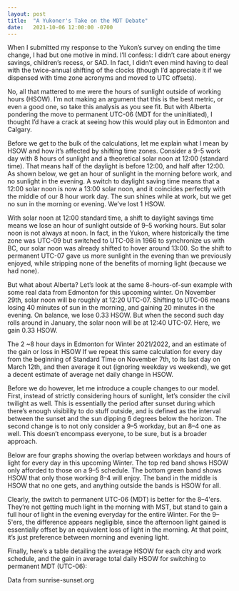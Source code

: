 ```yaml
---
layout: post
title:  "A Yukoner's Take on the MDT Debate"
date:   2021-10-06 12:00:00 -0700
---
```


When I submitted my response to the Yukon’s survey on ending the time change, I had but one motive in mind. I’ll confess: I didn’t care about energy savings, children’s recess, or SAD. In fact, I didn’t even mind having to deal with the twice-annual shifting of the clocks (though I’d appreciate it if we dispensed with time zone acronyms and moved to UTC offsets).

No, all that mattered to me were the hours of sunlight outside of working hours (HSOW). I’m not making an argument that this is the best metric, or even a good one, so take this analysis as you see fit. But with Alberta pondering the move to permanent UTC-06 (MDT for the uninitiated), I thought I’d have a crack at seeing how this would play out in Edmonton and Calgary.

Before we get to the bulk of the calculations, let me explain what I mean by HSOW and how it’s affected by shifting time zones. Consider a 9–5 work day with 8 hours of sunlight and a theoretical solar noon at 12:00 (standard time). That means half of the daylight is before 12:00, and half after 12:00. As shown below, we get an hour of sunlight in the morning before work, and no sunlight in the evening. A switch to daylight saving time means that a 12:00 solar noon is now a 13:00 solar noon, and it coincides perfectly with the middle of our 8 hour work day. The sun shines while at work, but we get no sun in the morning or evening. We’ve lost 1 HSOW.


With solar noon at 12:00 standard time, a shift to daylight savings time means we lose an hour of sunlight outside of 9–5 working hours.
But solar noon is not always at noon. In fact, in the Yukon, where historically the time zone was UTC-09 but switched to UTC-08 in 1966 to synchronize us with BC, our solar noon was already shifted to hover around 13:00. So the shift to permanent UTC-07 gave us more sunlight in the evening than we previously enjoyed, while stripping none of the benefits of morning light (because we had none).

But what about Alberta? Let’s look at the same 8-hours-of-sun example with some real data from Edmonton for this upcoming winter. On November 29th, solar noon will be roughly at 12:20 UTC-07. Shifting to UTC-06 means losing 40 minutes of sun in the morning, and gaining 20 minutes in the evening. On balance, we lose 0.33 HSOW. But when the second such day rolls around in January, the solar noon will be at 12:40 UTC-07. Here, we gain 0.33 HSOW.


The 2 ~8 hour days in Edmonton for Winter 2021/2022, and an estimate of the gain or loss in HSOW
If we repeat this same calculation for every day from the beginning of Standard Time on November 7th, to its last day on March 12th, and then average it out (ignoring weekday vs weekend), we get a decent estimate of average net daily change in HSOW.

Before we do however, let me introduce a couple changes to our model. First, instead of strictly considering hours of sunlight, let’s consider the civil twilight as well. This is essentially the period after sunset during which there’s enough visibility to do stuff outside, and is defined as the interval between the sunset and the sun dipping 6 degrees below the horizon. The second change is to not only consider a 9–5 workday, but an 8–4 one as well. This doesn’t encompass everyone, to be sure, but is a broader approach.

Below are four graphs showing the overlap between workdays and hours of light for every day in this upcoming Winter. The top red band shows HSOW only afforded to those on a 9–5 schedule. The bottom green band shows HSOW that only those working 8–4 will enjoy. The band in the middle is HSOW that no one gets, and anything outside the bands is HSOW for all.

Clearly, the switch to permanent UTC-06 (MDT) is better for the 8–4'ers. They’re not getting much light in the morning with MST, but stand to gain a full hour of light in the evening everyday for the entire Winter. For the 9–5'ers, the difference appears negligible, since the afternoon light gained is essentially offset by an equivalent loss of light in the morning. At that point, it’s just preference between morning and evening light.

Finally, here’s a table detailing the average HSOW for each city and work schedule, and the gain in average total daily HSOW for switching to permanent MDT (UTC-06):

Data from sunrise-sunset.org